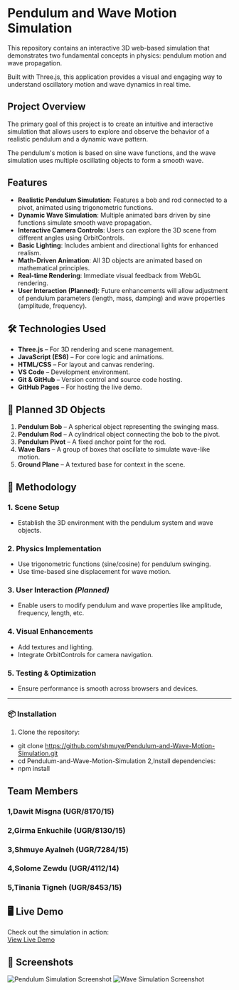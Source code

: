 # Pendulum and Wave Motion Simulation

This repository contains an interactive 3D web-based simulation that demonstrates two fundamental concepts in physics: pendulum motion and wave propagation.

Built with Three.js, this application provides a visual and engaging way to understand oscillatory motion and wave dynamics in real time.

## Project Overview

The primary goal of this project is to create an intuitive and interactive simulation that allows users to explore and observe the behavior of a realistic pendulum and a dynamic wave pattern.

The pendulum's motion is based on sine wave functions, and the wave simulation uses multiple oscillating objects to form a smooth wave.

## Features

- **Realistic Pendulum Simulation**: Features a bob and rod connected to a pivot, animated using trigonometric functions.
- **Dynamic Wave Simulation**: Multiple animated bars driven by sine functions simulate smooth wave propagation.
- **Interactive Camera Controls**: Users can explore the 3D scene from different angles using OrbitControls.
- **Basic Lighting**: Includes ambient and directional lights for enhanced realism.
- **Math-Driven Animation**: All 3D objects are animated based on mathematical principles.
- **Real-time Rendering**: Immediate visual feedback from WebGL rendering.
- **User Interaction (Planned)**: Future enhancements will allow adjustment of pendulum parameters (length, mass, damping) and wave properties (amplitude, frequency).

## 🛠️ Technologies Used

- **Three.js** – For 3D rendering and scene management.
- **JavaScript (ES6)** – For core logic and animations.
- **HTML/CSS** – For layout and canvas rendering.
- **VS Code** – Development environment.
- **Git & GitHub** – Version control and source code hosting.
- **GitHub Pages** – For hosting the live demo.

## 🧱 Planned 3D Objects

1. **Pendulum Bob** – A spherical object representing the swinging mass.
2. **Pendulum Rod** – A cylindrical object connecting the bob to the pivot.
3. **Pendulum Pivot** – A fixed anchor point for the rod.
4. **Wave Bars** – A group of boxes that oscillate to simulate wave-like motion.
5. **Ground Plane** – A textured base for context in the scene.

## 🧪 Methodology

### 1. Scene Setup

- Establish the 3D environment with the pendulum system and wave objects.

### 2. Physics Implementation

- Use trigonometric functions (sine/cosine) for pendulum swinging.
- Use time-based sine displacement for wave motion.

### 3. User Interaction _(Planned)_

- Enable users to modify pendulum and wave properties like amplitude, frequency, length, etc.

### 4. Visual Enhancements

- Add textures and lighting.
- Integrate OrbitControls for camera navigation.

### 5. Testing & Optimization

- Ensure performance is smooth across browsers and devices.

---

### 📦 Installation

1. Clone the repository:

- git clone https://github.com/shmuye/Pendulum-and-Wave-Motion-Simulation.git
- cd Pendulum-and-Wave-Motion-Simulation
  2,Install dependencies:
- npm install

## Team Members

### 1,Dawit Misgna (UGR/8170/15)

### 2,Girma Enkuchile (UGR/8130/15)

### 3,Shmuye Ayalneh (UGR/7284/15)

### 4,Solome Zewdu (UGR/4112/14)

### 5,Tinania Tigneh (UGR/8453/15)

## 🖥️ Live Demo

Check out the simulation in action:  
[View Live Demo](https://moonlit-macaron-59fafa.netlify.app/)

## 📸 Screenshots

![Pendulum Simulation Screenshot](docs/screenshots/pendulum.png)
![Wave Simulation Screenshot](docs/screenshots/wave.png)
